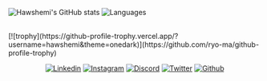  
![Hawshemi's GitHub stats](https://github-readme-stats.vercel.app/api?username=hawshemi&count_private=true&show_icons=true&theme=transparent&hide_border=true&number_format=long) ![Languages](https://github-readme-stats.vercel.app/api/top-langs/?username=hawshemi&theme=transparent&hide_border=true&layout=compact)

<br>
[![trophy](https://github-profile-trophy.vercel.app/?username=hawshemi&theme=onedark)](https://github.com/ryo-ma/github-profile-trophy)
<br>

<p align="center">
  <a href="https://linkedin.com/in/hawshemi"><img alt="Linkedin" title="Rasool Hashemi Linkedin" src="https://img.shields.io/badge/LinkedIn-133563?style=for-the-badge&logo=linkedin&logoColor=white"></a>
  <a href="https://instagram.com/rhawshemi"><img alt="Instagram" title="Rasool Hashemi Instagram" src="https://img.shields.io/badge/Instagram-133563?style=for-the-badge&logo=instagram&logoColor=white"></a>
  <a href="http://discordapp.com/users/369562056027799562"><img alt="Discord" title="Rasool Hashemi Discord Profile" src="https://img.shields.io/badge/Discord-133563?style=for-the-badge&logo=discord&logoColor=white"></a>
  <a href="http://twitter.com/hawshemi"><img alt="Twitter" title="Rasool Hashemi Twitter" src="https://img.shields.io/badge/Twitter-133563?style=for-the-badge&logo=twitter&logoColor=white"></a>
  <a href="https://github.com/hawshemi"><img alt="Github" title="Rasool Hashemi Github" src="https://img.shields.io/badge/github-133563.svg?style=for-the-badge&logo=github&logoColor=white"></a>
</p>

<br>
